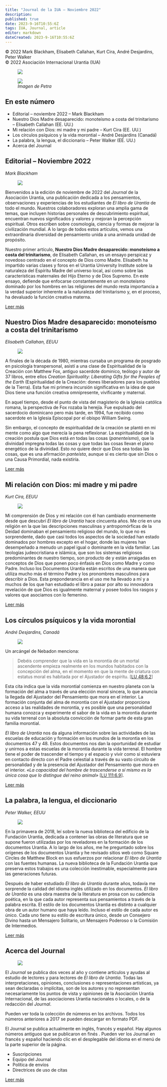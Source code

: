```yaml
---
title: "Journal de la IUA — Noviembre 2022"
description: 
published: true
date: 2023-9-16T10:55:6Z
tags: IUA, Journal, article
editor: markdown
dateCreated: 2023-9-16T10:55:6Z
---
```


<p class="v-card v-sheet theme--light grey lighten-3 px-2">© 2022 Mark Blackham, Elisabeth Callahan, Kurt Cira, André Desjardins, Peter Walker<br>© 2022 Asociación Internacional Urantia (IUA)</p>


<figure id="Figure_1" class="image urantiapedia">
<img src="/image/article/IUA_Journal/Journal-Header-Revised-April-2020-706x287.jpg">
</figure>

<figure id="Figure_2" class="image urantiapedia" alt="Image by Petra">
<img src="/image/article/IUA_Journal/girl-g1346e1da7_1920_Petra-from-Pixabay-706x423.jpg">
<figcaption><em>Imagen de Petra</em></figcaption>
</figure>

## En este número

- Editorial – noviembre 2022 – Mark Blackham
- Nuestro Dios Madre desaparecido: monoteísmo a costa del trinitarismo – Elisabeth Callahan (EE. UU.)
- Mi relación con Dios: mi madre y mi padre – Kurt Cira (EE. UU.)
- Los círculos psíquicos y la vida morontial – André Desjardins (Canadá)
- La palabra, la lengua, el diccionario – Peter Walker (EE. UU.)
- Acerca del Journal

## Editorial – Noviembre 2022

_Mark Blackham_

<figure id="Figure_3" class="image urantiapedia image-style-align-left" alt="Mark Blackham">
<img src="/image/article/IUA_Journal/Mark-B-2022-1-e1674520636764-150x150.jpg">
</figure>

Bienvenidos a la edición de noviembre de 2022 del _Journal_ de la Asociación Urantia, una publicación dedicada a los pensamientos, observaciones y experiencias de los estudiantes de _El libro de Urantia_ de todo el mundo. Nuestros colaboradores exploran una amplia gama de temas, que incluyen historias personales de descubrimiento espiritual, encuentran nuevos significados y valores y mejoran la percepción espiritual. Otros escriben sobre cosmología, ciencia y formas de mejorar la civilización mundial. A lo largo de todos estos artículos, vemos una extraordinaria diversidad de pensamiento unida a una animada unidad de propósito.

Nuestro primer artículo, **Nuestro Dios Madre desaparecido: monoteísmo a costa del trinitarismo**, de Elisabeth Callahan, es un ensayo perspicaz y novedoso centrado en el concepto de Dios como Madre. Elisabeth ha impartido varias clases y foros en el Urantia University Institute sobre la naturaleza del Espíritu Madre del universo local, así como sobre las características maternales del Hijo Eterno y de Dios Supremo. En este ensayo, defiende que enfocarse constantemente en un monoteísmo dominado por los hombres en las religiones del mundo resta importancia a la verdad superior inherente a la naturaleza del trinitarismo y, en el proceso, ha devaluado la función creativa materna.

[Leer más](/es/article/Mark_Blackham/editors_note_november_2022)
<br style="clear:both;"/>

## Nuestro Dios Madre desaparecido: monoteísmo a costa del trinitarismo

_Elisabeth Callahan, EEUU_

<figure id="Figure_4" class="image urantiapedia image-style-align-left" alt="mother god gaia">
<img src="/image/article/IUA_Journal/Callahan01-150x150.jpg">
</figure>

A finales de la década de 1980, mientras cursaba un programa de posgrado en psicología transpersonal, asistí a una clase de Espiritualidad de la Creación con Matthew Fox, antiguo sacerdote dominico, teólogo y autor de 37 libros, entre ellos _Creation Spirituality: Liberating Gifts for the Peoples of the Earth_ (Espiritualidad de la Creación: dones liberadores para los pueblos de la Tierra). Esta fue mi primera incursión significativa en la idea de que Dios tiene una función creativa omnipresente, vivificante y maternal.

En aquel tiempo, desde el punto de vista del magisterio de la Iglesia católica romana, la perspectiva de Fox rozaba la herejía. Fue expulsado del sacerdocio dominicano pero más tarde, en 1994, fue recibido como sacerdote en la Iglesia Episcopal por el obispo William Swing.

Sin embargo, el concepto de espiritualidad de la creación se plantó en mi mente como algo que merecía la pena reflexionar. La espiritualidad de la creación postula que Dios está _en_ todas las cosas (_panenteísmo_), que la divinidad impregna todas las cosas y que todas las cosas llevan el plano energético de la divinidad. Esto _no_ quiere decir que Dios sea todas las cosas, que es una afirmación _panteísta_, aunque sí es cierto que sin Dios o una Causa Primordial, nada existiría.

[Leer más](/es/article/Elisabeth_Callahan/our_missing_mother_god)
<br style="clear:both;"/>

## Mi relación con Dios: mi madre y mi padre

_Kurt Cira, EEUU_

<figure id="Figure_5" class="image urantiapedia image-style-align-left" alt="family">
<img src="/image/article/IUA_Journal/family-gee280b51b_1920-300x200.jpg">
</figure>

Mi comprensión de Dios y mi relación con él han cambiado enormemente desde que descubrí _El libro de Urantia_ hace cincuenta años. Me crie en una religión en la que las descripciones masculinas y antropomórficas de la Deidad dominaban el pensamiento religioso del mundo, lo que no es sorprendente, dado que casi todos los aspectos de la sociedad han estado dominados por hombres excepto en el hogar, donde las mujeres han desempeñado a menudo un papel igual o dominante en la vida familiar. Las teologías judeocristiana e islámica, que son los sistemas religiosos predominantes de nuestro tiempo, son producto de y están arraigadas en conceptos de Dios que ponen poco énfasis en Dios como Madre y como Padre. Incluso los Documentos Urantia están escritos de una manera que utiliza mucho más el término Padre y los pronombres masculinos para describir a Dios. Esta preponderancia en el uso me ha llevado a mí y a muchos de los que han estudiado el libro a pasar por alto su innovadora revelación de que Dios es igualmente maternal y posee todos los rasgos y valores que asociamos con lo femenino.

[Leer más](/es/article/Kurt_Cira/my_relationship_to_god)
<br style="clear:both;"/>

## Los círculos psíquicos y la vida morontial

_André Desjardins, Canadá_

<figure id="Figure_6" class="image urantiapedia">
<img src="/image/article/IUA_Journal/DIVINE-EARTH-PROJECT-by-Kim-S.-MacKenzie-300x222.jpg">
</figure>

Un arcángel de Nebadon menciona:

> Debéis comprender que la vida en la morontia de un mortal ascendente empieza realmente en los mundos habitados con la concepción del alma, en el momento en que la mente de criatura con estatus moral es habitada por el Ajustador de espíritu. <a id="a107_234"></a>[[LU 48:6.2](/es/The_Urantia_Book/48#p6_2)]

Esta cita indica que la vida morontial comienza en nuestro planeta con la formación del alma a través de una elección moral sincera, lo que anuncia la llegada del Ajustador del Pensamiento que mora en el interior. La formación conjunta del alma de morontia con el Ajustador proporciona acceso a las realidades de morontia, y es posible que una personalidad humana conozca y experimente el sabor de la vida en la morontia durante su vida terrenal con la absoluta convicción de formar parte de esta gran familia morontial.

_El libro de Urantia_ nos da alguna información sobre las actividades de las escuelas de educación y formación en los mundos de la morontia en los documentos 47 y 48. Estos documentos nos dan la oportunidad de estudiar y unirnos a estas escuelas de la morontia durante la vida terrenal. El hombre tiene el poder de trascender el tiempo y el espacio y vivir como si estuviera en contacto directo con el Padre celestial a través de su vasto circuito de personalidad y de la presencia del Ajustador del Pensamiento que mora en el interior. _«La capacidad del hombre de trascenderse a sí mismo es la única cosa que lo distingue del reino animal»_ <a id="a111_559"></a>[[LU 111:6.9](/es/The_Urantia_Book/111#p6_9)].

[Leer más](/es/article/Andre_Desjardins/the_psychic_circles_and_morontia_life)

## La palabra, la lengua, el diccionario

_Peter Walker, EEUU_

<figure id="Figure_7" class="image urantiapedia image-style-align-left">
<img src="/image/article/IUA_Journal/533-Foundation-300x304.jpg">
</figure>

En la primavera de 2018, leí sobre la nueva biblioteca del edificio de la Fundación Urantia, dedicada a contener las obras de literatura que se supone fueron utilizadas por los reveladores en la formación de los documentos Urantia. A lo largo de los años, me he preguntado sobre los orígenes de los documentos Urantia y he revisado sitios web como Square Circles de Matthew Block en sus esfuerzos por relacionar _El libro de Urantia_ con las fuentes humanas. La nueva biblioteca de la Fundación Urantia que preserva estos trabajos es una colección inestimable, especialmente para las generaciones futuras.

Después de haber estudiado _El libro de Urantia_ durante años, todavía me sorprende la calidad del idioma inglés utilizado en los documentos. _El libro de Urantia_ es una obra maestra de la literatura en prosa con su cadencia poética, en la que cada autor representa sus pensamientos a través de la palabra escrita. El estilo de los documentos Urantia es distinto a cualquier obra de un autor humano que haya leído. Incluso el estilo de cada autor es único. Cada uno tiene su estilo de escritura único, desde un Consejero Divino hasta un Mensajero Solitario, un Mensajero Poderoso o la Comisión de Intermedios.

[Leer más](/es/article/Peter_Walker/the_word_the_language_the_dictionary_2)
<br style="clear:both;"/>

## Acerca del Journal

<figure id="Figure_8" class="image urantiapedia" alt="journal">
<img src="/image/article/IUA_Journal/Journal-Header-Revised-April-2020-706x287.jpg">
</figure>

El _Journal_ se publica dos veces al año y contiene artículos y ayudas al estudio de lectores y para lectores de _El libro de Urantia_. Todas las interpretaciones, opiniones, conclusiones o representaciones artísticas, ya sean declaradas o implícitas, son de los autores y no representan necesariamente los puntos de vista y opiniones de la Asociación Urantia Internacional, de las asociaciones Urantia nacionales o locales, o de la redacción del _Journal_.

Pueden ver toda la colección de números en los archivos. Todos los números anteriores a 2017 se pueden descargar en formato PDF.

El Journal se publica actualmente en inglés, francés y español. Hay algunos números antiguos que se publicaron en finés . Pueden ver los Journal en francés y español haciendo clic en el desplegable del idioma en el menú de la parte superior de la página.

- Suscripciones
- Equipo del Journal
- Política de envíos
- Directrices de uso de citas


[Leer más](https://urantia_association.org/about_the_journal_2)

